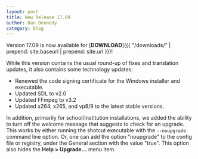 ```yaml
---
layout: post
title: New Release 17.09
author: Dan Dennedy
category: blog
---
```

Version 17.09 is now available for [**DOWNLOAD**]({{ "/downloads/" | prepend: site.baseurl | prepend: site.url }})!

While this version contains the usual round-up of fixes and translation updates,
it also contains some technology updates:

* Renewed the code signing certificate for the Windows installer and executable.
* Updated SDL to v2.0
* Updated FFmpeg to v3.2
* Updated x264, x265, and vp8/9 to the latest stable versions.

In addition, primarily for school/institution installations, we added the
ability to turn off the welcome message that suggests to check for an upgrade.
This works by either running the shotcut executable with the `--noupgrade`
command line option. Or, one can add the option "noupgrade" to the config file
or registry, under the General section with the value "true".
This option also hides the **Help &gt; Upgrade...** menu item.
